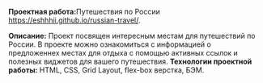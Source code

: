 <b>Проектная работа:</b>Путешествия по России https://eshhhii.github.io/russian-travel/.

<b>Описание:</b> 
Проект посвящен интересным местам для путешествий по России. В проекте можно ознакомиться с информацией о предложеннех местах для отдыха с помощью активных ссылок и полезных виджетов для вашего путешествия.
<b>Технологии проектной работы:</b> HTML, CSS, Grid Layout, flex-box верстка, БЭМ.
